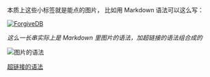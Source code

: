 本质上这些小标签就是能点的图片， 比如用 Markdown 语法可以这么写：

[![ForgiveDB](https://img.shields.io/badge/ForgiveDB-HuiZ-brightgreen.svg)](https://github.com/hui-z/ForgiveDB)

*这么一长串实际上是 Markdown 里图片的语法，加超链接的语法组合成的* 

![图片的语法](https://img.shields.io/badge/ForgiveDB-HuiZ-brightgreen.svg) 

[超链接的语法](https://github.com/hui-z/ForgiveDB) 
